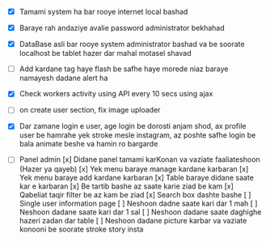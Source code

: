 - [x] Tamami system ha bar rooye internet local bashad
- [x] Baraye rah andaziye avalie password administrator bekhahad
- [x] DataBase asli bar rooye system administrator bashad va be soorate localhost be tablet hazer dar mahal motasel shavad

- [ ] Add kardane tag haye flash be safhe haye morede niaz baraye namayesh dadane alert ha

- [x] Check workers activity using API every 10 secs using ajax

- [ ] on create user section, fix image uploader

- [x] Dar zamane login e user, age login be dorosti anjam shod, ax profile user be hamrahe yek stroke mesle instagram, az poshte safhe login be bala animate beshe va hamin ro bargarde

- [ ] Panel admin
    [x] Didane panel tamami karKonan va vaziate faaliateshoon (Hazer ya qayeb)
    [x] Yek menu baraye manage kardane karbaran
    [x] Yek menu baraye add kardane karbaran
    [x] Table baraye didane saate kar e karbaran
      [x] Be tartib bashe az saate karie ziad be kam
        [x] Qabeliat taqir filter be az kam be ziad
      [x] Search box dashte bashe
    [ ] Single user information page
      [ ] Neshoon dadne saate kari dar 1 mah
      [ ] Neshoon dadane saate kari dar 1 sal
      [ ] Neshoon dadane saate daghighe hazeri zadan dar table
      [ ] Neshoon dadane picture karbar va vaziate konooni be soorate stroke story insta
      
